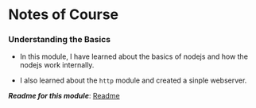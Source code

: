 #  Notes of Course


### Understanding the Basics

- In this module, I have learned about the basics of nodejs and how the nodejs work internally.

- I also learned about the `http` module and created a sinple webserver.

**_Readme for this module_**:
[Readme](Docs/3_Basic_node_js_readme.md)

